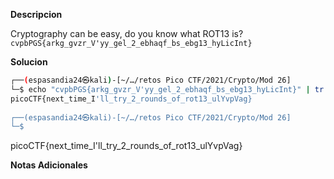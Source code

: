 **Descripcion**

Cryptography can be easy, do you know what ROT13 is? `cvpbPGS{arkg_gvzr_V'yy_gel_2_ebhaqf_bs_ebg13_hyLicInt}`

**Solucion**
```bash
┌──(espasandia24㉿kali)-[~/…/retos Pico CTF/2021/Crypto/Mod 26]
└─$ echo "cvpbPGS{arkg_gvzr_V'yy_gel_2_ebhaqf_bs_ebg13_hyLicInt}" | tr 'A-Za-z' 'N-ZA-Mn-za-m'
picoCTF{next_time_I'll_try_2_rounds_of_rot13_ulYvpVag}
                                                                                
┌──(espasandia24㉿kali)-[~/…/retos Pico CTF/2021/Crypto/Mod 26]
└─$ 


```
picoCTF{next_time_I'll_try_2_rounds_of_rot13_ulYvpVag}

**Notas Adicionales**